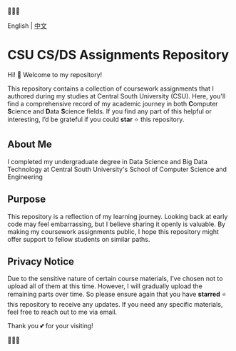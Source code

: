 🎉🎉🎉

English | [中文](./README-zh.md)



# CSU CS/DS Assignments Repository

Hi! 👋 Welcome to my repository!

This repository contains a collection of coursework assignments  that I authored during my studies at Central South University (CSU). Here, you'll find a comprehensive record of my academic journey in both **C**omputer **S**cience and **D**ata **S**cience fields. If you find any part of this helpful or interesting, I’d be grateful if you could **star** ⭐️ this repository.


 
## About Me

I completed my undergraduate degree in Data Science and Big Data Technology at Central South University's School of Computer Science and Engineering



## Purpose

This repository is a reflection of my learning journey. Looking back at early code may feel embarrassing, but I believe sharing it openly is valuable. By making my coursework assignments public, I hope this repository might offer support to fellow students on similar paths.



## Privacy Notice

Due to the sensitive nature of certain course materials, I’ve chosen not to upload all of them at this time. However, I will gradually upload the remaining parts over time. So please ensure again that you have **starred** ⭐️ this repository to receive any updates. If you need any specific materials, feel free to reach out to me via email.



Thank you 💕 for your visiting!

🎉🎉🎉
